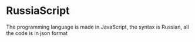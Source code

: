 # RussiaScript
The programming language is made in JavaScript, the syntax is Russian, all the code is in json format
